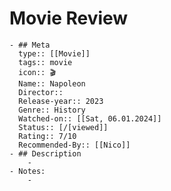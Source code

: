 # Movie Review
	- ## Meta
	  type:: [[Movie]]
	  tags:: movie
	  icon:: 🎬
	  Name:: Napoleon
	  Director:: 
	  Release-year:: 2023
	  Genre:: History
	  Watched-on:: [[Sat, 06.01.2024]]
	  Status:: [/[viewed]] 
	  Rating:: 7/10
	  Recommended-By:: [[Nico]]
	- ## Description
		-
	- Notes:
		-